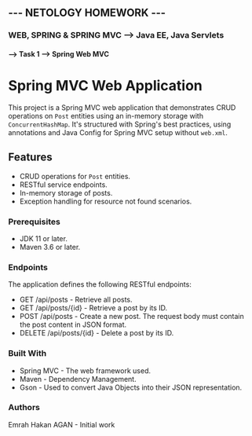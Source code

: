## --- NETOLOGY HOMEWORK ---
### WEB, SPRING & SPRING MVC --> Java EE, Java Servlets


#### --> Task 1 --> Spring Web MVC

# Spring MVC Web Application

This project is a Spring MVC web application that demonstrates CRUD operations on `Post` entities using an in-memory storage with `ConcurrentHashMap`. It's structured with Spring's best practices, using annotations and Java Config for Spring MVC setup without `web.xml`.

## Features

- CRUD operations for `Post` entities.
- RESTful service endpoints.
- In-memory storage of posts.
- Exception handling for resource not found scenarios.

### Prerequisites

- JDK 11 or later.
- Maven 3.6 or later.

### Endpoints
The application defines the following RESTful endpoints:

- GET /api/posts - Retrieve all posts.
- GET /api/posts/{id} - Retrieve a post by its ID.
- POST /api/posts - Create a new post. The request body must contain the post content in JSON format.
- DELETE /api/posts/{id} - Delete a post by its ID.

### Built With
- Spring MVC - The web framework used.
- Maven - Dependency Management.
- Gson - Used to convert Java Objects into their JSON representation.
  
### Authors
  Emrah Hakan AGAN - Initial work